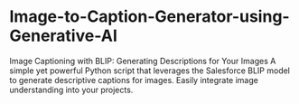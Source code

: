 # Image-to-Caption-Generator-using-Generative-AI
Image Captioning with BLIP: Generating Descriptions for Your Images  A simple yet powerful Python script that leverages the Salesforce BLIP model to generate descriptive captions for images. Easily integrate image understanding into your projects.
